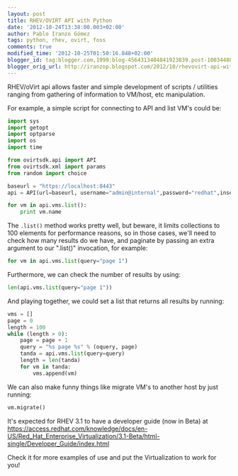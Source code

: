 ```yaml
---
layout: post
title: RHEV/OVIRT API with Python
date: '2012-10-24T13:38:00.003+02:00'
author: Pablo Iranzo Gómez
tags: python, rhev, ovirt, foss
comments: true
modified_time: '2012-10-25T01:50:16.848+02:00'
blogger_id: tag:blogger.com,1999:blog-4564313404841923839.post-1003448890473219410
blogger_orig_url: http://iranzop.blogspot.com/2012/10/rhevovirt-api-with-python.html
---
```

RHEV/oVirt api allows faster and simple development of scripts / utilities ranging from gathering of information to VM/host, etc manipulation.

For example, a simple script for connecting to API and list VM's could be:

~~~python
import sys
import getopt
import optparse
import os
import time

from ovirtsdk.api import API
from ovirtsdk.xml import params
from random import choice

baseurl = "https://localhost:8443"
api = API(url=baseurl, username="admin@internal",password="redhat",insecure=True)

for vm in api.vms.list():
    print vm.name

~~~

The `.list()` method works pretty well, but beware, it limits collections to 100 elements for performance reasons, so in those cases, we'll need to check how many results do we have, and paginate by passing an extra argument to our ".list()" invocation, for example:

~~~python
for vm in api.vms.list(query="page 1")
~~~

Furthermore, we can check the number of results by using:

~~~python
len(api.vms.list(query="page 1"))
~~~

And playing together, we could set a list that returns all results by running:

~~~python
vms = []
page = 0
length = 100
while (length > 0):
    page = page + 1
    query = "%s page %s" % (oquery, page)
    tanda = api.vms.list(query=query)
    length = len(tanda)
    for vm in tanda:
        vms.append(vm)
~~~

We can also make funny things like migrate VM's to another host by just running:

~~~python
vm.migrate()
~~~

It's expected for RHEV 3.1 to have a developer guide (now in Beta) at <https://access.redhat.com/knowledge/docs/en-US/Red_Hat_Enterprise_Virtualization/3.1-Beta/html-single/Developer_Guide/index.html>

Check it for more examples of use and put the Virtualization to work for you!
